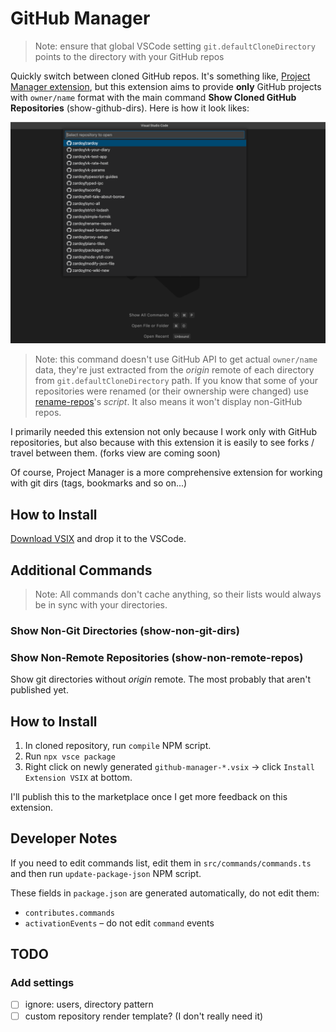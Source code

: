 # GitHub Manager

> Note: ensure that global VSCode setting `git.defaultCloneDirectory` points to the directory with your GitHub repos

Quickly switch between cloned GitHub repos. It's something like, [Project Manager extension](https://marketplace.visualstudio.com/items?itemName=alefragnani.project-manager), but this extension aims to provide **only** GitHub projects with `owner/name` format with the main command **Show Cloned GitHub Repositories** (show-github-dirs). Here is how it look likes:

![demo](https://github.com/zardoy/github-manager/blob/main/media/demo-main-command.png?raw=true)

> Note: this command doesn't use GitHub API to get actual `owner/name` data, they're just extracted from the *origin* remote of each directory from `git.defaultCloneDirectory` path. If you know that some of your repositories were renamed (or their ownership were changed) use [rename-repos](https://github.com/zardoy/rename-repos)'s *script*. It also means it won't display non-GitHub repos.

I primarily needed this extension not only because I work only with GitHub repositories, but also because with this extension it is easily to see forks / travel between them. (forks view are coming soon)

Of course, Project Manager is a more comprehensive extension for working with git dirs (tags, bookmarks and so on...)

## How to Install

[Download VSIX](https://github.com/zardoy/github-manager/releases/latest/download/github-manager-0.0.1.vsix) and drop it to the VSCode.

## Additional Commands

<!-- TODO rephrase -->
> Note: All commands don't cache anything, so their lists would always be in sync with your directories.

### Show Non-Git Directories (show-non-git-dirs)

### Show Non-Remote Repositories (show-non-remote-repos)

Show git directories without *origin* remote. The most probably that aren't published yet.

## How to Install

1. In cloned repository, run `compile` NPM script.
2. Run `npx vsce package`
3. Right click on newly generated `github-manager-*.vsix` -> click `Install Extension VSIX` at bottom.

I'll publish this to the marketplace once I get more feedback on this extension.

## Developer Notes

If you need to edit commands list, edit them in `src/commands/commands.ts` and then run `update-package-json` NPM script.

These fields in `package.json` are generated automatically, do not edit them:

- `contributes.commands`
- `activationEvents` – do not edit `command` events

## TODO

### Add settings

- [ ] ignore: users, directory pattern
- [ ] custom repository render template? (I don't really need it)
